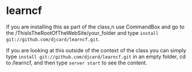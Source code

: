 # learncf

If you are installing this as part of the class,n use CommandBox and go to the /ThisIsTheRootOfTheWebSite/your_folder and type `install git://github.com/djcard/learncf.git`. 

If you are looking at this outside of the context of the class you can simply type `install git://github.com/djcard/learncf.git` in an empty folder, cd to /learncf, and then type `server start` to see the content.


